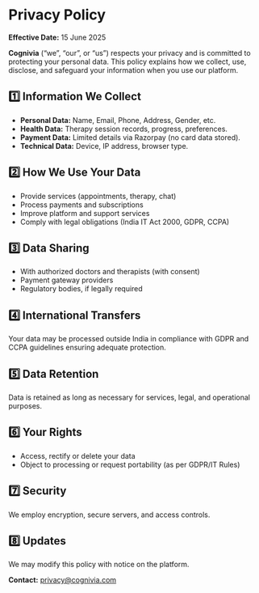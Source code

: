
# Privacy Policy

**Effective Date:** 15 June 2025  

**Cognivia** (“we”, “our”, or “us”) respects your privacy and is committed to protecting your personal data. This policy explains how we collect, use, disclose, and safeguard your information when you use our platform.

## 1️⃣ Information We Collect
- **Personal Data:** Name, Email, Phone, Address, Gender, etc.
- **Health Data:** Therapy session records, progress, preferences.
- **Payment Data:** Limited details via Razorpay (no card data stored).
- **Technical Data:** Device, IP address, browser type.

## 2️⃣ How We Use Your Data
- Provide services (appointments, therapy, chat)
- Process payments and subscriptions
- Improve platform and support services
- Comply with legal obligations (India IT Act 2000, GDPR, CCPA)

## 3️⃣ Data Sharing
- With authorized doctors and therapists (with consent)
- Payment gateway providers
- Regulatory bodies, if legally required

## 4️⃣ International Transfers
Your data may be processed outside India in compliance with GDPR and CCPA guidelines ensuring adequate protection.

## 5️⃣ Data Retention
Data is retained as long as necessary for services, legal, and operational purposes.

## 6️⃣ Your Rights
- Access, rectify or delete your data  
- Object to processing or request portability (as per GDPR/IT Rules)

## 7️⃣ Security
We employ encryption, secure servers, and access controls.

## 8️⃣ Updates
We may modify this policy with notice on the platform.

**Contact:** privacy@cognivia.com
